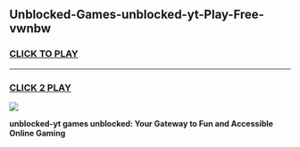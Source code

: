
## Unblocked-Games-unblocked-yt-Play-Free-vwnbw
<h3>
<a href="https://premium76.site?title=unblocked-yt&ref=23A">CLICK TO PLAY</a></h3>
<hr>

<h3>
<a href="https://premium76.site?title=unblocked-yt&ref=23A">CLICK 2 PLAY</a>
  
</h3>

<a href="https://premium76.site?title=unblocked-yt&ref=23A"><img src="https://clearcache.store/games.png"></a>


**unblocked-yt games unblocked: Your Gateway to Fun and Accessible Online Gaming**
